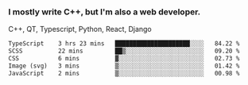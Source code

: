 <h3>I mostly write C++, but I'm also a web developer.</h3>
<p>C++, QT, Typescript, Python, React, Django</p>

<!--START_SECTION:waka-->

```txt
TypeScript    3 hrs 23 mins   █████████████████████░░░░   84.22 %
SCSS          22 mins         ██▒░░░░░░░░░░░░░░░░░░░░░░   09.20 %
CSS           6 mins          ▓░░░░░░░░░░░░░░░░░░░░░░░░   02.73 %
Image (svg)   3 mins          ▒░░░░░░░░░░░░░░░░░░░░░░░░   01.42 %
JavaScript    2 mins          ▒░░░░░░░░░░░░░░░░░░░░░░░░   00.98 %
```

<!--END_SECTION:waka-->
